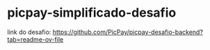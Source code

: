 # picpay-simplificado-desafio

link do desafio: https://github.com/PicPay/picpay-desafio-backend?tab=readme-ov-file
